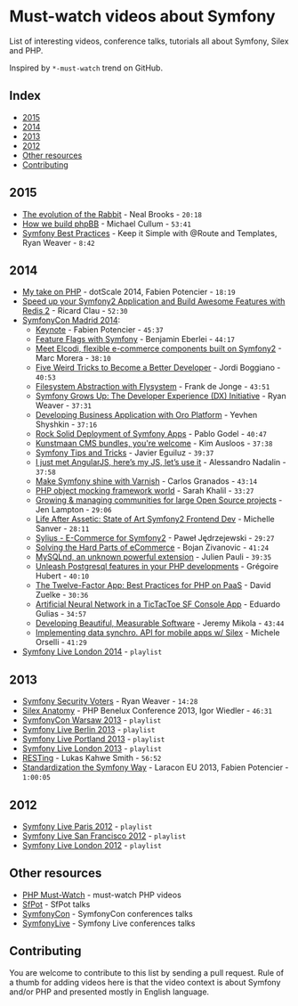 # Must-watch videos about Symfony

List of interesting videos, conference talks, tutorials all about Symfony, Silex and PHP.

Inspired by `*-must-watch` trend on GitHub.

## Index

* [2015](#2015)
* [2014](#2014)
* [2013](#2013)
* [2012](#2012)
* [Other resources](#other-resources)
* [Contributing](#contributing)

## 2015

* [The evolution of the Rabbit](https://www.youtube.com/watch?v=iCg6t5iedEw) - Neal Brooks - `20:18`
* [How we build phpBB](https://www.youtube.com/watch?v=i-542m-Ep5I) - Michael Cullum - `53:41`
* [Symfony Best Practices](https://knpuniversity.com/screencast/symfony-best-practices) - Keep it Simple with @Route and Templates, Ryan Weaver - `8:42`

## 2014

* [My take on PHP](https://www.youtube.com/watch?v=gpNbmEnRLBU) - dotScale 2014, Fabien Potencier - `18:19`
* [Speed up your Symfony2 Application and Build Awesome Features with Redis 2](https://www.youtube.com/watch?v=2JcLJtomjuI) - Ricard Clau - `52:30`
* [SymfonyCon Madrid 2014](https://www.youtube.com/playlist?list=PLo7mBDsRHu12vntE-QqDFH95ELFVS7Fqn):
  * [Keynote](https://www.youtube.com/watch?v=De6uKjvNaBk) - Fabien Potencier - `45:37`
  * [Feature Flags with Symfony](https://www.youtube.com/watch?v=KJKSCbYrNvY) - Benjamin Eberlei - `44:17`
  * [Meet Elcodi, flexible e-commerce components built on Symfony2](https://www.youtube.com/watch?v=luNeSIemhxY) - Marc Morera - `38:10`
  * [Five Weird Tricks to Become a Better Developer](https://www.youtube.com/watch?v=1p6Xv3khW4o) - Jordi Boggiano - `40:53`
  * [Filesystem Abstraction with Flysystem](https://www.youtube.com/watch?v=nKmugm5GkuE) - Frank de Jonge - `43:51`
  * [Symfony Grows Up: The Developer Experience (DX) Initiative](https://www.youtube.com/watch?v=iAJg49ldDg0) - Ryan Weaver - `37:31`
  * [Developing Business Application with Oro Platform](https://www.youtube.com/watch?v=-7WTYiDdIKk) - Yevhen Shyshkin - `37:16`
  * [Rock Solid Deployment of Symfony Apps](https://www.youtube.com/watch?v=rRchCYm0K0M9) - Pablo Godel - `40:47`
  * [Kunstmaan CMS bundles, you're welcome](https://www.youtube.com/watch?v=RM4pumTUbvk) - Kim Ausloos - `37:38`
  * [Symfony Tips and Tricks](https://www.youtube.com/watch?v=B8Sbo-JxKMo) - Javier Eguiluz - `39:37`
  * [I just met AngularJS, here’s my JS, let’s use it](https://www.youtube.com/watch?v=dM8y_vmfRE8) - Alessandro Nadalin - `37:58`
  * [Make Symfony shine with Varnish](https://www.youtube.com/watch?v=FS5iKpm-CbM) - Carlos Granados - `43:14`
  * [PHP object mocking framework world](https://www.youtube.com/watch?v=kA8zkahVol4) - Sarah Khalil - `33:27`
  * [Growing & managing communities for large Open Source projects](https://www.youtube.com/watch?v=ql3SzHyqeyU) - Jen Lampton - `29:06`
  * [Life After Assetic: State of Art Symfony2 Frontend Dev](https://www.youtube.com/watch?v=B7M7NzSUixs) - Michelle Sanver - `28:11`
  * [Sylius - E-Commerce for Symfony2](https://www.youtube.com/watch?v=Lr8meuMPYpQ) - Paweł Jędrzejewski - `29:27`
  * [Solving the Hard Parts of eCommerce](https://www.youtube.com/watch?v=3GQCcua_qTU) - Bojan Zivanovic - `41:24`
  * [MySQLnd, an unknown powerful extension](https://www.youtube.com/watch?v=sjqyuaBr4YA) - Julien Pauli - `39:35`
  * [Unleash Postgresql features in your PHP developments](https://www.youtube.com/watch?v=l0IY0vO07zQ) - Grégoire Hubert - `40:10`
  * [The Twelve-Factor App: Best Practices for PHP on PaaS](https://www.youtube.com/watch?v=hI4mJv9oCQg) - David Zuelke - `30:36`
  * [Artificial Neural Network in a TicTacToe SF Console App](https://www.youtube.com/watch?v=ojmIwOq-aBU) - Eduardo Gulias - `34:57`
  * [Developing Beautiful, Measurable Software](https://www.youtube.com/watch?v=_Z6jobx1d58) - Jeremy Mikola - `43:44`
  * [Implementing data synchro. API for mobile apps w/ Silex](https://www.youtube.com/watch?v=QN3t8es7bME) - Michele Orselli - `41:29`
* [Symfony Live London 2014](https://www.youtube.com/playlist?list=PLo7mBDsRHu123EqX-kXnE2tLYXtdbVuzf) - `playlist`

## 2013

* [Symfony Security Voters](https://knpuniversity.com/screencast/symfony-voters) - Ryan Weaver - `14:28`
* [Silex Anatomy](https://www.youtube.com/watch?v=9VUoIruQNMg) - PHP Benelux Conference 2013, Igor Wiedler - `46:31`
* [SymfonyCon Warsaw 2013](https://www.youtube.com/playlist?list=PLo7mBDsRHu12SbjRS_botIIdJ51zU0FxP) - `playlist`
* [Symfony Live Berlin 2013](https://www.youtube.com/playlist?list=PLo7mBDsRHu10DMRsERCl6i-YUzkYqI-se) - `playlist`
* [Symfony Live Portland 2013](https://www.youtube.com/playlist?list=PLo7mBDsRHu12dJVHaL2Eu5qDUuoe6xq_5) - `playlist`
* [Symfony Live London 2013](https://www.youtube.com/playlist?list=PLo7mBDsRHu11HSkEucxDIAxeBZUJp10Jn) - `playlist`
* [RESTing](https://www.youtube.com/watch?v=Kkby5fG89K0) - Lukas Kahwe Smith - `56:52`
* [Standardization the Symfony Way](https://www.youtube.com/watch?v=0erGiEm07b8) - Laracon EU 2013, Fabien Potencier - `1:00:05`

## 2012

* [Symfony Live Paris 2012](https://www.youtube.com/playlist?list=PLo7mBDsRHu13hC55MDNr4tFV4qPDxFNkZ) - `playlist`
* [Symfony Live San Francisco 2012](https://www.youtube.com/playlist?list=PLo7mBDsRHu11ChvScWUE7MN1Qo5QVHQEz) - `playlist`
* [Symfony Live London 2012](https://www.youtube.com/playlist?list=PLo7mBDsRHu11jFjrn_U-Wxiam4roogFug) - `playlist`

## Other resources

* [PHP Must-Watch](https://github.com/phptodayorg/php-must-watch) - must-watch PHP videos
* [SfPot](https://github.com/SfPot/) - SfPot talks
* [SymfonyCon](https://github.com/symfonycon) - SymfonyCon conferences talks
* [SymfonyLive](https://github.com/symfonylive) - Symfony Live conferences talks

## Contributing

You are welcome to contribute to this list by sending a pull request. Rule of a thumb for adding videos here is that
the video context is about Symfony and/or PHP and presented mostly in English language.
